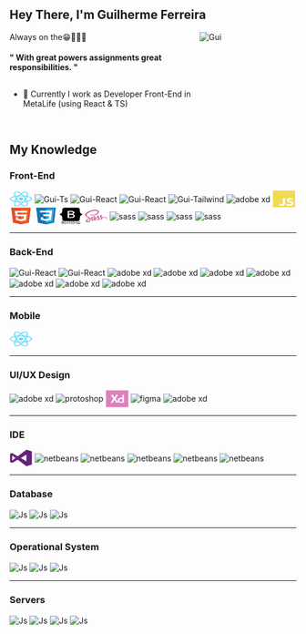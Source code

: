 ## Hey There, I'm Guilherme Ferreira

<!-- <div>
<a href="https://github.com/GuilhermeFerreiraa">
<img height="160em" src="https://github-readme-stats.vercel.app/api?username=GuilhermeFerreiraa&show_icons=true&theme=monokai&include_all_commits=true&count_private=true"/>
<img height="160em" src="https://github-readme-stats.vercel.app/api/top-langs/?username=GuilhermeFerreiraa&layout=compact&langs_count=7&theme=monokai"/>
</div>
-->

<img align="right" alt="Gui" height="170" width="170" src="https://img.wattpad.com/106e8b7df28260282632dd0f145551887f52b939/68747470733a2f2f73332e616d617a6f6e6177732e636f6d2f776174747061642d6d656469612d736572766963652f53746f7279496d6167652f416c55644563494a5a7777476c673d3d2d3933333437363631312e313632393266363537326230353039323635313435333431303234362e676966">
</div>

Always on the😁👨🏻‍💻
#### " With great powers assignments great responsibilities. "


##

- 🔭 Currently I work as Developer Front-End in MetaLife (using React & TS)

<br>


## My Knowledge

<div style="display: inline_block">


<h3> Front-End </h3>

<img align="center" alt="Gui-React" height="30" width="40" src="https://raw.githubusercontent.com/devicons/devicon/master/icons/react/react-original.svg">
          
<img align="center" alt="Gui-Ts" height="30" width="40" src="https://cdn.jsdelivr.net/gh/devicons/devicon/icons/typescript/typescript-original.svg">

<img align="center" alt="Gui-React" height="30" width="40" src="https://cdn.jsdelivr.net/gh/devicons/devicon/icons/laravel/laravel-plain-wordmark.svg">
  
<img align="center" alt="Gui-React" height="30" width="40" src="https://cdn.jsdelivr.net/gh/devicons/devicon/icons/nextjs/nextjs-original.svg">         
  
<img align="center" alt="Gui-Tailwind" height="30" width="40" src="https://cdn.jsdelivr.net/gh/devicons/devicon/icons/tailwindcss/tailwindcss-plain.svg">  
  
<img align="center" alt="adobe xd" height="30" width="40" src="https://cdn.jsdelivr.net/gh/devicons/devicon/icons/materialui/materialui-original.svg">
  
<img align="center" alt="Js" height="30" width="40" src="https://raw.githubusercontent.com/devicons/devicon/master/icons/javascript/javascript-plain.svg">

<img align="center" alt="HTML" height="30" width="40" src="https://raw.githubusercontent.com/devicons/devicon/master/icons/html5/html5-original.svg">

<img align="center" alt="CSS" height="30" width="40" src="https://raw.githubusercontent.com/devicons/devicon/master/icons/css3/css3-original.svg">    

<img align="center" alt="bootstrp" height="30" width="40" src="https://raw.githubusercontent.com/devicons/devicon/9f4f5cdb393299a81125eb5127929ea7bfe42889/icons/bootstrap/bootstrap-plain-wordmark.svg">

<img align="center" alt="sass" height="30" width="40" src="https://raw.githubusercontent.com/devicons/devicon/9f4f5cdb393299a81125eb5127929ea7bfe42889/icons/sass/sass-original.svg">

<img align="center" alt="sass" height="30" width="40" src="https://cdn.jsdelivr.net/gh/devicons/devicon/icons/wordpress/wordpress-original.svg">

<img align="center" alt="sass" height="30" width="40" src="https://cdn.jsdelivr.net/gh/devicons/devicon/icons/jquery/jquery-original.svg">
  
<img align="center" alt="sass" height="30" width="40" src="https://cdn.jsdelivr.net/gh/devicons/devicon/icons/eslint/eslint-original-wordmark.svg">
          
<img align="center" alt="sass" height="30" width="40" src="https://cdn.jsdelivr.net/gh/devicons/devicon/icons/woocommerce/woocommerce-original.svg">
          
  
<hr>

<h3> Back-End </h3>
 
<img align="center" alt="Gui-React" height="30" width="40" src="https://cdn.jsdelivr.net/gh/devicons/devicon/icons/yarn/yarn-original-wordmark.svg">    
  
<img align="center" alt="Gui-React" height="30" width="40" src="https://cdn.jsdelivr.net/gh/devicons/devicon/icons/laravel/laravel-plain-wordmark.svg">

<img align="center" alt="adobe xd" height="30" width="40" src="https://cdn.jsdelivr.net/gh/devicons/devicon/icons/java/java-original.svg">

<img align="center" alt="adobe xd" height="30" width="40" src="https://cdn.jsdelivr.net/gh/devicons/devicon/icons/nodejs/nodejs-original.svg">

<img align="center" alt="adobe xd" height="30" width="40" src="https://cdn.jsdelivr.net/gh/devicons/devicon/icons/npm/npm-original-wordmark.svg">

<img align="center" alt="adobe xd" height="30" width="40" src="https://cdn.jsdelivr.net/gh/devicons/devicon/icons/csharp/csharp-original.svg">
  
 <img align="center" alt="adobe xd" height="30" width="40" src="https://cdn.jsdelivr.net/gh/devicons/devicon/icons/docker/docker-plain-wordmark.svg"> 
  
<img align="center" alt="adobe xd" height="30" width="40" src="https://cdn.jsdelivr.net/gh/devicons/devicon/icons/express/express-original-wordmark.svg">
  
<img align="center" alt="adobe xd" height="30" width="40" src="https://cdn.jsdelivr.net/gh/devicons/devicon/icons/php/php-original.svg">     

<hr>


<h3> Mobile </h3>  

<img align="center" alt="Gui-React" height="30" width="40" src="https://raw.githubusercontent.com/devicons/devicon/master/icons/react/react-original.svg">

<hr>

<h3> UI/UX Design </h3>


<img align="center" alt="adobe xd" height="30" width="40" src="https://cdn.jsdelivr.net/gh/devicons/devicon/icons/illustrator/illustrator-plain.svg">

<img align="center" alt="protoshop" height="30" width="40" src="https://cdn.jsdelivr.net/gh/devicons/devicon/icons/photoshop/photoshop-plain.svg">

<img align="center" alt="adobe xd" height="30" width="40" src="https://raw.githubusercontent.com/devicons/devicon/9f4f5cdb393299a81125eb5127929ea7bfe42889/icons/xd/xd-plain.svg">

<img align="center" alt="figma" height="30" width="40" src="https://cdn.jsdelivr.net/gh/devicons/devicon/icons/figma/figma-original.svg">

<img align="center" alt="adobe xd" height="30" width="40" src="https://cdn.jsdelivr.net/gh/devicons/devicon/icons/canva/canva-original.svg">

<hr>


<h3> IDE </h3>  

<img align="center" alt="Visual Studio" height="30" width="40" src="https://raw.githubusercontent.com/devicons/devicon/9f4f5cdb393299a81125eb5127929ea7bfe42889/icons/visualstudio/visualstudio-plain.svg">

<img align="center" alt="netbeans" height="30" width="40" src="https://cdn.jsdelivr.net/gh/devicons/devicon/icons/vscode/vscode-original.svg">

<img align="center" alt="netbeans" height="30" width="40" src="https://cdn.worldvectorlogo.com/logos/sublime-text.svg">

<img align="center" alt="netbeans" height="30" width="40" src="https://netbeans.apache.org/images/apache-netbeans.svg">

<img align="center" alt="netbeans" height="30" width="40" src="https://cdn.jsdelivr.net/gh/devicons/devicon/icons/xcode/xcode-original.svg">
    
<img align="center" alt="netbeans" height="30" width="40" src="https://cdn.jsdelivr.net/gh/devicons/devicon/icons/androidstudio/androidstudio-original.svg">
 
<hr>

<h3> Database </h3> 

<img align="center" alt="Js" height="30" width="40" src="https://camo.githubusercontent.com/644b7c04356f7e17ee98274b9a7d59af01e06bc988e4c311c8259df425d13c18/68747470733a2f2f75706c6f61642e77696b696d656469612e6f72672f77696b6970656469612f636f6d6d6f6e732f392f39372f53716c6974652d7371756172652d69636f6e2e737667"> 

<img align="center" alt="Js" height="30" width="40" src="https://cdn.jsdelivr.net/gh/devicons/devicon/icons/mysql/mysql-original.svg"> 

<img align="center" alt="Js" height="30" width="40"  src="https://cdn.jsdelivr.net/gh/devicons/devicon/icons/firebase/firebase-plain-wordmark.svg" > 
          
<hr>

<h3> Operational System </h3> 

<img align="center" alt="Js" height="30" width="40" src="https://cdn.jsdelivr.net/gh/devicons/devicon/icons/windows8/windows8-original.svg" />

<img align="center" alt="Js" height="30" width="40" src="https://cdn.jsdelivr.net/gh/devicons/devicon/icons/android/android-plain.svg">
  
<img align="center" alt="Js" height="30" width="40" src="https://cdn.jsdelivr.net/gh/devicons/devicon/icons/apple/apple-original.svg" />
  
<hr>

<h3> Servers </h3> 

<img align="center" alt="Js" height="30" width="40" src="https://cdn.jsdelivr.net/gh/devicons/devicon/icons/heroku/heroku-plain-wordmark.svg" />

<img align="center" alt="Js" height="30" width="40" src="https://cdn.jsdelivr.net/gh/devicons/devicon/icons/digitalocean/digitalocean-original-wordmark.svg" />
  
  <img align="center" alt="Js" height="30" width="40" src="https://cdn.jsdelivr.net/gh/devicons/devicon/icons/android/android-plain.svg">
  
  <img align="center" alt="Js" height="30" width="40" src="https://cdn.jsdelivr.net/gh/devicons/devicon/icons/android/android-plain.svg">
          


</div>
          

